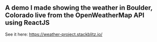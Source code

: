 ## A demo I made showing the weather in Boulder, Colorado live from the OpenWeatherMap API using ReactJS
See it here: https://weather-project.stackblitz.io/
